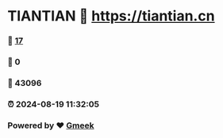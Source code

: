 # TIANTIAN :link: https://tiantian.cn 
### :page_facing_up: [17](https://tiantian.cn/tag.html) 
### :speech_balloon: 0 
### :hibiscus: 43096 
### :alarm_clock: 2024-08-19 11:32:05 
### Powered by :heart: [Gmeek](https://github.com/Meekdai/Gmeek)
